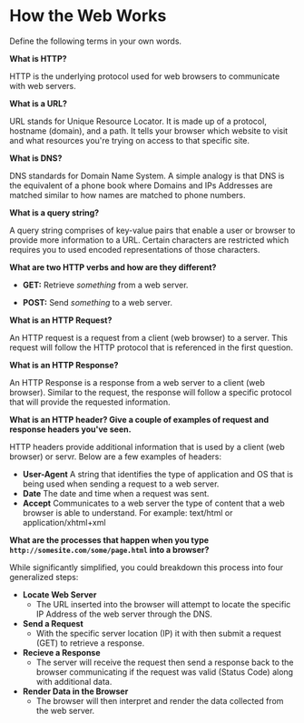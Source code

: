 # How the Web Works

Define the following terms in your own words. 

**What is HTTP?**

HTTP is the underlying protocol used for web browsers to communicate with web servers.

**What is a URL?**

URL stands for Unique Resource Locator. It is made up of a protocol, hostname (domain), and a path. It tells your browser which website to visit and what resources you're trying on access to that specific site. 

**What is DNS?**

DNS standards for Domain Name System. A simple analogy is that DNS is the equivalent of a phone book where Domains and IPs Addresses are matched similar to how names are matched to phone numbers. 

**What is a query string?**

A query string comprises of key-value pairs that enable a user or browser to provide more information to a URL. Certain characters are restricted which requires you to used encoded representations of those characters.

**What are two HTTP verbs and how are they different?**

- **GET:** Retrieve *something* from a web server. 

- **POST:** Send *something* to a web server.

**What is an HTTP Request?**

An HTTP request is a request from a client (web browser) to a server. This request will follow the HTTP protocol that is referenced in the first question.

**What is an HTTP Response?**

An HTTP Response is a response from a web server to a client (web browser). Similar to the request, the response will follow a specific protocol that will provide the requested information.

**What is an HTTP header? Give a couple of examples of request and response headers you've seen.**

HTTP headers provide additional information that is used by a client (web browser) or servr. Below are a few examples of headers:

- **User-Agent** A string that identifies the type of application and OS that is being used when sending a request to a web server. 
- **Date** The date and time when a request was sent.
- **Accept** Communicates to a web server the type of content that a web browser is able to understand. For example: text/html or application/xhtml+xml

**What are the processes that happen when you type `http://somesite.com/some/page.html` into a browser?**

While significantly simplified, you could breakdown this process into four generalized steps:

- **Locate Web Server**
  - The URL inserted into the browser will attempt to locate the specific IP Address of the web server through the DNS.
- **Send a Request** 
  - With the specific server location (IP) it with then submit a request (GET) to retrieve a response. 
- **Recieve a Response**
  - The server will receive the request then send a response back to the browser communicating if the request was valid (Status Code) along with additional data.
- **Render Data in the Browser**
  - The browser will then interpret and render the data collected from the web server. 
